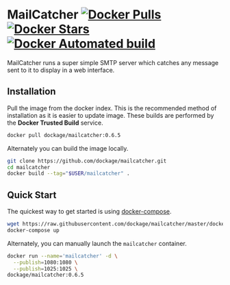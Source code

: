 # MailCatcher [![Docker Pulls](https://img.shields.io/docker/pulls/dockage/mailcatcher.svg?style=flat)](https://hub.docker.com/r/dockage/mailcatcher/) [![Docker Stars](https://img.shields.io/docker/stars/dockage/mailcatcher.svg?style=flat)](https://hub.docker.com/r/dockage/mailcatcher/) [![Docker Automated build](https://img.shields.io/docker/automated/dockage/mailcatcher.svg?style=flat)](https://hub.docker.com/r/dockage/mailcatcher/)
MailCatcher runs a super simple SMTP server which catches any message sent to it to display in a web interface.



## Installation

Pull the image from the docker index. This is the recommended method of installation as it is easier to update image. These builds are performed by the **Docker Trusted Build** service.

```bash
docker pull dockage/mailcatcher:0.6.5
```

Alternately you can build the image locally.

```bash
git clone https://github.com/dockage/mailcatcher.git
cd mailcatcher
docker build --tag="$USER/mailcatcher" .
```


## Quick Start

The quickest way to get started is using [docker-compose](https://docs.docker.com/compose/).

```bash
wget https://raw.githubusercontent.com/dockage/mailcatcher/master/docker-compose.yml
docker-compose up
```

Alternately, you can manually launch the `mailcatcher` container.

```bash
docker run --name='mailcatcher' -d \
  --publish=1080:1080 \
  --publish=1025:1025 \
dockage/mailcatcher:0.6.5
```